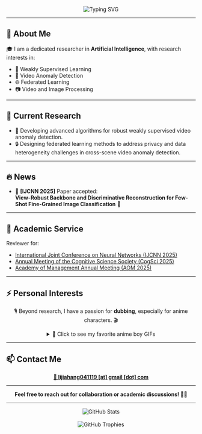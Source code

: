 <p align="center">
  <img src="https://readme-typing-svg.herokuapp.com?font=Fira+Code&size=28&duration=2500&pause=1000&color=00BFFF&center=true&vCenter=true&width=600&lines=Welcome+to+Jiahang+Li's+GitHub+%F0%9F%91%8B" alt="Typing SVG" />
</p>

---

## 🌟 About Me

🎓 I am a dedicated researcher in **Artificial Intelligence**, with research interests in:

- 🤖 Weakly Supervised Learning
- 🎥 Video Anomaly Detection
- 🌐 Federated Learning
- 📷 Video and Image Processing

---

## 🔭 Current Research

- 🚀 Developing advanced algorithms for robust weakly supervised video anomaly detection.
- 🔒 Designing federated learning methods to address privacy and data heterogeneity challenges in cross-scene video anomaly detection.

---

## 🔥 News

- 🎉 **[IJCNN 2025]** Paper accepted:  
  **View-Robust Backbone and Discriminative Reconstruction for Few-Shot Fine-Grained Image Classification** 🚀

---

## 🤝 Academic Service

Reviewer for:

- [International Joint Conference on Neural Networks (IJCNN 2025)](https://2025.ijcnn.org/)
- [Annual Meeting of the Cognitive Science Society (CogSci 2025)](https://cognitivesciencesociety.org/cogsci-2025/)
- [Academy of Management Annual Meeting (AOM 2025)](https://aom.org/events/annual-meeting)

---

## ⚡ Personal Interests

<p align="center">
  🎙️ Beyond research, I have a passion for <b>dubbing</b>, especially for anime characters. 🎬
</p>

<details align="center">
  <summary>🎥 Click to see my favorite anime boy GIFs</summary>
  <br/>
  <p align="center">
    <img src="https://media.tenor.com/WuUCCelq8zAAAAAM/anime-boy.gif" width="200" />
    <img src="https://media.tenor.com/DKnZdj4wgw0AAAAM/anime-boy-blink.gif" width="200" />
    <img src="https://media.tenor.com/V5DXRzZodmIAAAAM/anime-boy.gif" width="200" />
  </p>
</details>

---

## 📫 Contact Me

<p align="center">
  <a href="mailto:lijiahang041119@gmail.com">
    <b>📩 lijiahang041119 [at] gmail [dot] com</b>
  </a>
</p>

---

<p align="center">
  <b>Feel free to reach out for collaboration or academic discussions! 🚀💬</b>
</p>

---

<div align="center">
  <img src="https://github-readme-stats.vercel.app/api?username=rekkles2&locale=en&line_height=33&show_icons=true&hide=prs&theme=dracula&rank_icon=github" alt="GitHub Stats" />
  <br/><br/>
  <img src="https://github-profile-trophy.vercel.app/?username=rekkles2&theme=gruvbox&row=1&column=5&no-frame=true&no-bg=true" alt="GitHub Trophies" />
</div>
